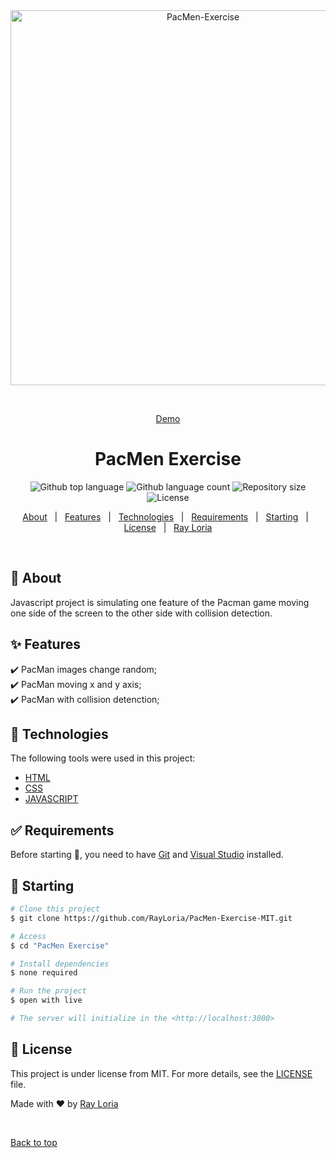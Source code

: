 <div align="center" id="top"> 
  <img src="https://2.bp.blogspot.com/-6gPN40O4nXM/W_V5lfJbsTI/AAAAAAAAAJo/xjQiCJPGcNUUeA3shlfwRFxD8G1mPfSVACLcBGAs/s320/GIF%2B2.1.gif" width="600px" alt="PacMen-Exercise" />
 
&#xa0;

<a href="https://rayportfolio.netlify.app">Demo</a>

</div>

<h1 align="center">PacMen Exercise</h1>

<p align="center">
  <img alt="Github top language" src="https://img.shields.io/github/languages/top/RayLoria/PacMen-Exercise-MIT?color=56BEB8">

  <img alt="Github language count" src="https://img.shields.io/github/languages/count/RayLoria/PacMen-Exercise-MIT?color=56BEB8">

  <img alt="Repository size" src="https://img.shields.io/github/repo-size/RayLoria/PacMen-Exercise-MIT?color=56BEB8">

  <img alt="License" src="https://img.shields.io/github/license/RayLoria/PacMen-Exercise-MIT?color=56BEB8">
</p>

<!-- Status -->

<!-- <h4 align="center">
	🚧  Ray PortFolio 🚀 Under construction...  🚧
</h4>

<hr> -->

<p align="center">
  <a href="#dart-about">About</a> &#xa0; | &#xa0; 
  <a href="#sparkles-features">Features</a> &#xa0; | &#xa0;
  <a href="#rocket-technologies">Technologies</a> &#xa0; | &#xa0;
  <a href="#white_check_mark-requirements">Requirements</a> &#xa0; | &#xa0;
  <a href="#checkered_flag-starting">Starting</a> &#xa0; | &#xa0;
  <a href="#memo-license">License</a> &#xa0; | &#xa0;
  <a href="https://github.com/RayLoria" target="_blank">Ray Loria</a>
</p>

<br>

## :dart: About

Javascript project is simulating one feature of the Pacman game moving one side of the screen to the other side with collision detection.

## :sparkles: Features

:heavy_check_mark: PacMan images change random;\
:heavy_check_mark: PacMan moving x and y axis;\
:heavy_check_mark: PacMan with collision detenction;

## :rocket: Technologies

The following tools were used in this project:

- [HTML](https://www.w3schools.com/html/)
- [CSS](https://www.w3schools.com/css/)
- [JAVASCRIPT](https://www.w3schools.com/js/)

## :white_check_mark: Requirements

Before starting :checkered_flag:, you need to have [Git](https://git-scm.com) and [Visual Studio](https://code.visualstudio.com/) installed.

## :checkered_flag: Starting

```bash
# Clone this project
$ git clone https://github.com/RayLoria/PacMen-Exercise-MIT.git

# Access
$ cd "PacMen Exercise"

# Install dependencies
$ none required

# Run the project
$ open with live

# The server will initialize in the <http://localhost:3000>
```

## :memo: License

This project is under license from MIT. For more details, see the [LICENSE](LICENSE.md) file.

Made with :heart: by <a href="https://github.com/RayLoria/PacMen-Exercise-MIT.git" target="_blank">Ray Loria</a>

&#xa0;

<a href="#top">Back to top</a>
